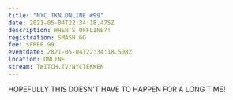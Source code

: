 ```yaml
---
title: "NYC TKN ONLINE #99"
date: 2021-05-04T22:34:18.475Z
description: WHEN'S OFFLINE?!
registration: SMASH.GG
fee: $FREE.99
eventdate: 2021-05-04T22:34:18.508Z
location: ONLINE
stream: TWITCH.TV/NYCTEKKEN
---
```

HOPEFULLY THIS DOESN'T HAVE TO HAPPEN FOR A LONG TIME!